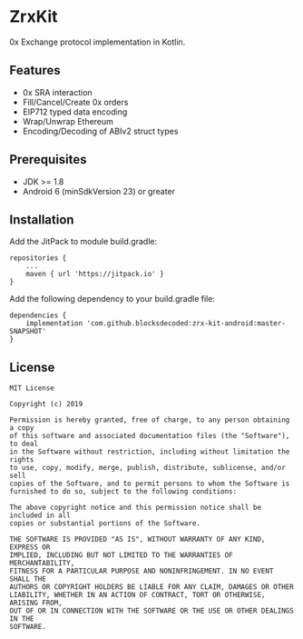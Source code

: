 # ZrxKit
0x Exchange protocol implementation in Kotlin.

## Features
* 0x SRA interaction
* Fill/Cancel/Create 0x orders
* EIP712 typed data encoding
* Wrap/Unwrap Ethereum
* Encoding/Decoding of ABIv2 struct types

## Prerequisites
* JDK >= 1.8
* Android 6 (minSdkVersion 23) or greater

## Installation
Add the JitPack to module build.gradle:
```
repositories {
    ...
    maven { url 'https://jitpack.io' }
}
```
Add the following dependency to your build.gradle file:
```
dependencies {
    implementation 'com.github.blocksdecoded:zrx-kit-android:master-SNAPSHOT'
}
```

## License
    MIT License

    Copyright (c) 2019
    
    Permission is hereby granted, free of charge, to any person obtaining a copy
    of this software and associated documentation files (the "Software"), to deal
    in the Software without restriction, including without limitation the rights
    to use, copy, modify, merge, publish, distribute, sublicense, and/or sell
    copies of the Software, and to permit persons to whom the Software is
    furnished to do so, subject to the following conditions:
    
    The above copyright notice and this permission notice shall be included in all
    copies or substantial portions of the Software.
    
    THE SOFTWARE IS PROVIDED "AS IS", WITHOUT WARRANTY OF ANY KIND, EXPRESS OR
    IMPLIED, INCLUDING BUT NOT LIMITED TO THE WARRANTIES OF MERCHANTABILITY,
    FITNESS FOR A PARTICULAR PURPOSE AND NONINFRINGEMENT. IN NO EVENT SHALL THE
    AUTHORS OR COPYRIGHT HOLDERS BE LIABLE FOR ANY CLAIM, DAMAGES OR OTHER
    LIABILITY, WHETHER IN AN ACTION OF CONTRACT, TORT OR OTHERWISE, ARISING FROM,
    OUT OF OR IN CONNECTION WITH THE SOFTWARE OR THE USE OR OTHER DEALINGS IN THE
    SOFTWARE.
    